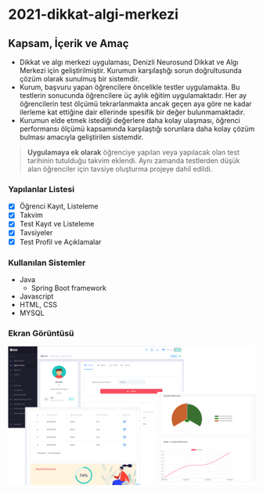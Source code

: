 # 2021-dikkat-algi-merkezi

## Kapsam, İçerik ve Amaç

- Dikkat ve algı merkezi uygulaması, Denizli Neurosund Dikkat ve Algı Merkezi için geliştirilmiştir. Kurumun karşılaştığı sorun doğrultusunda çözüm olarak sunulmuş bir sistemdir.
- Kurum, başvuru yapan öğrencilere öncelikle testler uygulamakta. Bu testlerin sonucunda öğrencilere üç aylık eğitim uygulamaktadır. Her ay öğrencilerin test ölçümü tekrarlanmakta ancak geçen aya göre ne kadar ilerleme kat ettiğine dair ellerinde spesifik bir değer bulunmamaktadır.
- Kurumun elde etmek istediği değerlere daha kolay ulaşması, öğrenci performansı ölçümü kapsamında karşılaştığı sorunlara daha kolay çözüm bulması amacıyla geliştirilen sistemdir.

> **Uygulamaya ek olarak** öğrenciye yapılan veya yapılacak olan test tarihinin tutulduğu takvim eklendi.  Aynı zamanda testlerden düşük alan öğrenciler için tavsiye oluşturma projeye dahil edildi.

### Yapılanlar Listesi

- [x] Öğrenci Kayıt, Listeleme
- [x] Takvim
- [x] Test Kayıt ve Listeleme
- [x] Tavsiyeler
- [x] Test Profil ve Açıklamalar

### Kullanılan Sistemler
                

+ Java
    + Spring Boot framework
+ Javascript
+ HTML, CSS
+ MYSQL


### Ekran Görüntüsü

![](https://github.com/pauybs/2021-dikkat-algi-merkezi/blob/main/src/main/resources/static/js/theme/html/demo1/dist/assets/media/logos/newProject.png)